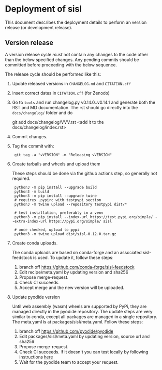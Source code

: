 
Deployment of sisl
==================

This document describes the deployment details to perform
an version release (or development release).


Version release
---------------

A version release cycle *must* not contain any changes to the
code other than the below specified changes.
Any pending commits should be committed before proceeding with the
below sequence.

The release cycle should be performed like this:

1. Update released versions in `CHANGELOG.md` and `CITATION.cff`

2. Insert correct dates in `CITATION.cff` (for Zenodo)

3. Go to `tools` and run changelog.py v0.14.0..v0.14.1
   and generate both the RST and MD documentation.
   The rst should go directly into the `docs/changelog/`
   folder and do

   git add docs/changelog/VVV.rst
   <add it to the docs/changelog/index.rst>

4. Commit changes.

5. Tag the commit with:

		git tag -a "vVERSION" -m "Releasing vVERSION"

6. Create tarballs and wheels and upload them

   These steps should be done via the github actions step, so generally
   not required.

		python3 -m pip install --upgrade build
		python3 -m build
		python3 -m pip install --upgrade twine
		# requires .pypirc with testpypi section
		python3 -m twine upload --repository testpypi dist/*

		# test installation, preferably in a venv
		python3 -m pip install --index-url https://test.pypi.org/simple/ --extra-index-url https://pypi.org/simple/ sisl

        # once checked, upload to pypi
		python3 -m twine upload dist/sisl-0.12.0.tar.gz

7. Create conda uploads.

   The conda uploads are based on conda-forge and an associated
   sisl-feedstock is used. To update it, follow these steps:

   1. branch off https://github.com/conda-forge/sisl-feedstock
   2. Edit recipe/meta.yaml by updating version and sha256
   3. Propose merge-request.
   4. Check CI succeeds.
   5. Accept merge and the new version will be uploaded.

8. Update pyodide version

   Until web assembly (wasm) wheels are supported by PyPi, they
   are managed directly in the pyodide repository. The update steps
   are very similar to conda, except all packages are managed
   in a single repository. The meta.yaml is at packages/sisl/meta.yaml.
   Follow these steps:

   1. branch off https://github.com/pyodide/pyodide
   2. Edit packages/sisl/meta.yaml by updating version, source url and sha256
   3. Propose merge-request.
   4. Check CI succeeds. If it doesn't you can test locally by following
      instructions [here](https://pyodide.org/en/stable/development/new-packages.html#building-a-python-package-in-tree)
   5. Wait for the pyodide team to accept your request.
